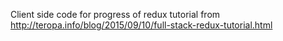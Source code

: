Client side code for progress of redux tutorial from http://teropa.info/blog/2015/09/10/full-stack-redux-tutorial.html